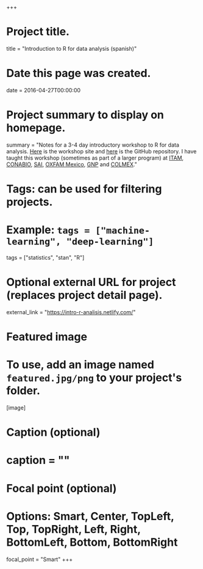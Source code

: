 +++
# Project title.
title = "Introduction to R for data analysis (spanish)"

# Date this page was created.
date = 2016-04-27T00:00:00

# Project summary to display on homepage.
summary = "Notes for a 3-4 day introductory workshop to R for data analysis. [Here](https://intro-r-analisis.netlify.com/) is the workshop site and [here](https://github.com/tereom/intro-r-analisis) is the GitHub repository. I have taught this workshop (sometimes as part of a larger program) at [ITAM](https://www.itam.mx), [CONABIO](https://www.gob.mx/conabio), [SAI](http://www.sai.com.mx), [OXFAM Mexico](https://www.oxfammexico.org), [GNP](https://www.gnp.com.mx) and [COLMEX](https://www.colmex.mx)."

# Tags: can be used for filtering projects.
# Example: `tags = ["machine-learning", "deep-learning"]`
tags = ["statistics", "stan", "R"]

# Optional external URL for project (replaces project detail page).
external_link = "https://intro-r-analisis.netlify.com/"

# Featured image
# To use, add an image named `featured.jpg/png` to your project's folder. 
[image]
  # Caption (optional)
  # caption = ""

  # Focal point (optional)
  # Options: Smart, Center, TopLeft, Top, TopRight, Left, Right, BottomLeft, Bottom, BottomRight
  focal_point = "Smart"
+++
